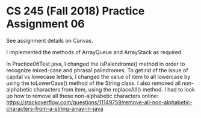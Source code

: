 # CS 245 (Fall 2018) Practice Assignment 06

See assignment details on Canvas.


I implemented the methods of ArrayQueue and ArrayStack as required.

In Practice06Test.java, I changed the isPalendrome() method in order to recognize mixed-case and phrasal palindromes.
To get rid of the issue of capital vs lowecase letters, I changed the value of item to all lowercase by using the
toLowerCase() method of the String class. I also removed all non-alphabetic characters from item, using the replaceAll() method.
I had to look up how to remove all these non-alphabetic characters online: https://stackoverflow.com/questions/11149759/remove-all-non-alphabetic-characters-from-a-string-array-in-java